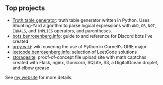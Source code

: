 ## Top projects
 - [Truth table generator](https://github.com/benrosenberg/truth-table-generator): truth table generator written in Python. Uses Shunting-Yard algorithm to parse logical expressions with `AND`, `OR`, `NOT`, `EQUALS`, and `IMPLIES` operators, and parentheses.
 - [bots.benrosenberg.info](https://bots.benrosenberg.info): guide to and reference for Discord bots I've created
 - [orpy.wiki](https://orpy.wiki): wiki covering the use of Python in Cornell's ORIE major
 - [leetcode.benrosenberg.info](https://leetcode.benrosenberg.info): selection of LeetCode solutions
 - [storagesite](https://68b329da9893e34099c7d8ad5cb9c940.xn--6frz82g/): proof-of-concept file upload site with math captchas created with Flask, nginx, Gunicorn, SQLite, S3, a DigitalOcean droplet, and elbow grease

See [my website](https://benrosenberg.info) for more details.
